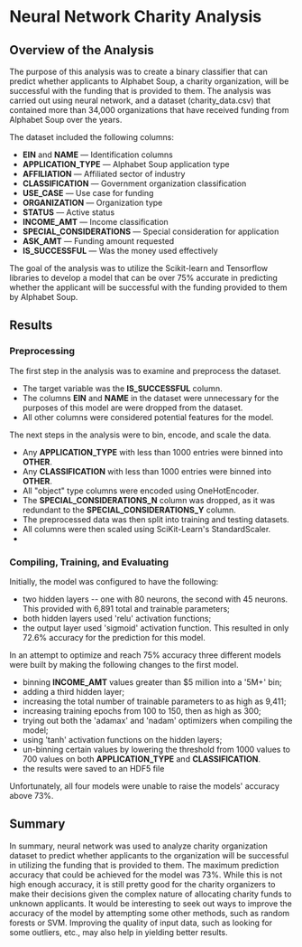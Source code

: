# Neural Network Charity Analysis

## Overview of the Analysis
The purpose of this analysis was to create a binary classifier that can predict whether applicants to Alphabet Soup, a charity organization, will be successful with the funding that is provided to them. The analysis was carried out using neural network, and a dataset (charity_data.csv) that contained more than 34,000 organizations that have received funding from Alphabet Soup over the years.

 The dataset included the following columns:

* **EIN** and **NAME** — Identification columns
* **APPLICATION_TYPE** — Alphabet Soup application type
* **AFFILIATION** — Affiliated sector of industry
* **CLASSIFICATION** — Government organization classification
* **USE_CASE** — Use case for funding
* **ORGANIZATION** — Organization type
* **STATUS** — Active status
* **INCOME_AMT** — Income classification
* **SPECIAL_CONSIDERATIONS** — Special consideration for application
* **ASK_AMT** — Funding amount requested
* **IS_SUCCESSFUL** — Was the money used effectively

The goal of the analysis was to utilize the Scikit-learn and Tensorflow libraries to develop a model 
that can be over 75% accurate in predicting whether the applicant will be successful with the funding provided to them by Alphabet Soup.


## Results
### Preprocessing
The first step in the analysis was to examine and preprocess the dataset. 
* The target variable was the **IS_SUCCESSFUL** column.
* The columns **EIN** and **NAME** in the dataset were unnecessary for the purposes of this model are were dropped from the dataset. 
* All other columns were considered potential features for the model.

The next steps in the analysis were to bin, encode, and scale the data.
* Any **APPLICATION_TYPE** with less than 1000 entries were binned into **OTHER**.
* Any **CLASSIFICATION** with less than 1000 entries were binned into **OTHER**.
* All "object" type columns were encoded using OneHotEncoder.
* The **SPECIAL_CONSIDERATIONS_N** column was dropped, as it was redundant to the **SPECIAL_CONSIDERATIONS_Y** column.
* The preprocessed data was then split into training and testing datasets.
* All columns were then scaled using SciKit-Learn's StandardScaler.
* 

### Compiling, Training, and Evaluating

Initially, the model was configured to have the following:
* two hidden layers -- one with 80 neurons, the second with 45 neurons. This provided with 6,891 total and trainable parameters;
* both hidden layers used 'relu' activation functions;
* the output layer used 'sigmoid' activation function.
This resulted in only 72.6% accuracy for the prediction for this model.

In an attempt to optimize and reach 75% accuracy three different models were built by making the following changes to the first model.
* binning **INCOME_AMT** values greater than $5 million into a '5M+' bin;
* adding a third hidden layer;
* increasing the total number of trainable parameters to as high as 9,411;
* increasing training epochs from 100 to 150, then as high as 300;
* trying out both the 'adamax' and 'nadam' optimizers when compiling the model;
* using 'tanh' activation functions on the hidden layers;
* un-binning certain values by lowering the threshold from 1000 values to 700 values on both **APPLICATION_TYPE** and **CLASSIFICATION**.
* the results were saved to an HDF5 file

Unfortunately, all four models were unable to raise the models' accuracy above 73%.

## Summary
In summary, neural network was used to analyze charity organization dataset to predict whether applicants to the organization will be 
successful in utilizing the funding that is provided to them. The maximum prediction accuracy that could be achieved for the model 
was 73%. While this is not high enough accuracy, it is still pretty good for the charity organizers to make their decisions given the 
complex nature of allocating charity funds to unknown applicants. It would be interesting to seek out ways to improve the accuracy of 
the model by attempting some other methods, such as random forests or SVM. Improving the quality of input data, such as looking for 
some outliers, etc., may also help in yielding better results.

